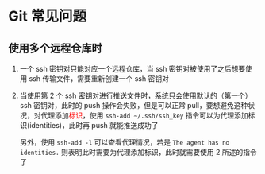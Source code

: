# Git 常见问题

## 使用多个远程仓库时

1. 一个 ssh 密钥对只能对应一个远程仓库，当 ssh 密钥对被使用了之后想要使用 ssh 传输文件，需要重新创建一个 ssh 密钥对

2. 当使用第 2 个 ssh 密钥对进行推送文件时，系统只会使用默认的（第一个） ssh 密钥对，此时的 push 操作会失败，但是可以正常 pull，要想避免这种状况，对代理添加<font color = red>标识</font>，使用 `ssh-add ~/.ssh/ssh_key` 指令可以为代理添加标识(identities)，此时再 push 就能推送成功了

   另外，使用 `ssh-add -l` 可以查看代理情况，若是 `The agent has no identities.` 则表明此时需要为代理添加标识，此时就需要使用 2 所述的指令了
